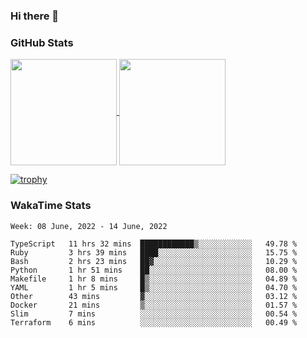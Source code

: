 ### Hi there 👋

### GitHub Stats

<a href="https://github.com/anuraghazra/github-readme-stats">
  <img align="center" height="170px" src="https://github-readme-stats.vercel.app/api/top-langs/?username=tksfjt1024&layout=compact&count_private=true&show_icons=true&show_icons=true&theme=graywhite" />
</a>
<a href="https://github.com/anuraghazra/github-readme-stats">
  <img align="center" height="170px" src="https://github-readme-stats.vercel.app/api?username=tksfjt1024&count_private=true&show_icons=true&show_icons=true&theme=graywhite" />
</a>

[![trophy](https://github-profile-trophy.vercel.app/?username=tksfjt1024)](https://github.com/ryo-ma/github-profile-trophy)

### WakaTime Stats

<!--START_SECTION:waka-->
```text
Week: 08 June, 2022 - 14 June, 2022

TypeScript   11 hrs 32 mins  ████████████▒░░░░░░░░░░░░   49.78 % 
Ruby         3 hrs 39 mins   ████░░░░░░░░░░░░░░░░░░░░░   15.75 % 
Bash         2 hrs 23 mins   ██▓░░░░░░░░░░░░░░░░░░░░░░   10.29 % 
Python       1 hr 51 mins    ██░░░░░░░░░░░░░░░░░░░░░░░   08.00 % 
Makefile     1 hr 8 mins     █▒░░░░░░░░░░░░░░░░░░░░░░░   04.89 % 
YAML         1 hr 5 mins     █▒░░░░░░░░░░░░░░░░░░░░░░░   04.70 % 
Other        43 mins         ▓░░░░░░░░░░░░░░░░░░░░░░░░   03.12 % 
Docker       21 mins         ▒░░░░░░░░░░░░░░░░░░░░░░░░   01.57 % 
Slim         7 mins          ░░░░░░░░░░░░░░░░░░░░░░░░░   00.54 % 
Terraform    6 mins          ░░░░░░░░░░░░░░░░░░░░░░░░░   00.49 % 
```
<!--END_SECTION:waka-->

